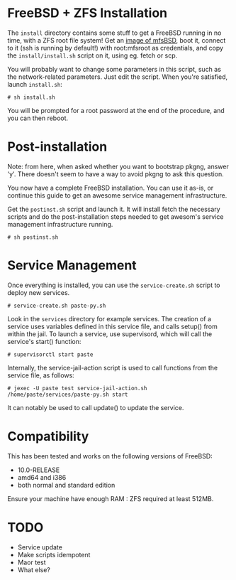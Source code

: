 FreeBSD + ZFS Installation
==========================

The `install` directory contains some stuff to get a FreeBSD running in no time,
with a ZFS root file system! Get an [image of
mfsBSD](http://mfsbsd.vx.sk/files/images/), boot it, connect to it (ssh is
running by default!) with root:mfsroot as credentials, and copy the
`install/install.sh` script on it, using eg. fetch or scp.

You will probably want to change some parameters in this script, such as the
network-related parameters. Just edit the script. When you're satisfied, launch
`install.sh`:

    # sh install.sh

You will be prompted for a root password at the end of the procedure, and you
can then reboot.

Post-installation
=================

Note: from here, when asked whether you want to bootstrap pkgng, answer
'y'. There doesn't seem to have a way to avoid pkgng to ask this question.

You now have a complete FreeBSD installation. You can use it as-is, or continue
this guide to get an awesome service management infrastructure.

Get the `postinst.sh` script and launch it. It will install fetch the necessary
scripts and do the post-installation steps needed to get awesom's service
management infrastructure running.

    # sh postinst.sh

Service Management
==================

Once everything is installed, you can use the `service-create.sh` script to
deploy new services.

    # service-create.sh paste-py.sh

Look in the `services` directory for example services. The creation of a service
uses variables defined in this service file, and calls setup() from within the
jail. To launch a service, use supervisord, which will call the service's
start() function:

    # supervisorctl start paste

Internally, the service-jail-action script is used to call functions from the
service file, as follows:

    # jexec -U paste test service-jail-action.sh /home/paste/services/paste-py.sh start

It can notably be used to call update() to update the service.

Compatibility
=============
This has been tested and works on the following versions of FreeBSD:
  - 10.0-RELEASE
  - amd64 and i386
  - both normal and standard edition

Ensure your machine have enough RAM : ZFS required at least 512MB.

TODO
====
  - Service update
  - Make scripts idempotent
  - Maor test
  - What else?
